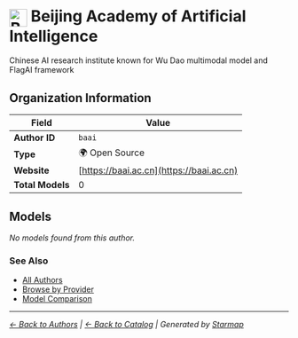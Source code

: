 # <img src="https://raw.githubusercontent.com/agentstation/starmap/master/internal/embedded/logos/baai.svg" alt="Beijing Academy of Artificial Intelligence" width="32" height="32" style="vertical-align: middle;"> Beijing Academy of Artificial Intelligence
  
  
Chinese AI research institute known for Wu Dao multimodal model and FlagAI framework
  
  
## Organization Information
  
| Field | Value |
|---------|---------|
| **Author ID** | `baai` |
| **Type** | 🌍 Open Source |
| **Website** | [https://baai.ac.cn](https://baai.ac.cn) |
| **Total Models** | 0 |

  
## Models
  
*No models found from this author.*
  
### See Also
  
- [All Authors](../)
- [Browse by Provider](../../providers/)
- [Model Comparison](../../models/)
  
---
*_[← Back to Authors](../) | [← Back to Catalog](../../) | Generated by [Starmap](https://github.com/agentstation/starmap)_*